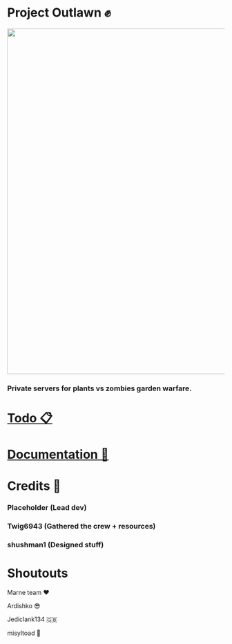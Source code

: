 # Project Outlawn ✊

<img src="https://github.com/Twig6943/ProjectOutlawn/blob/main/Outlawn.jpg" width="800"/>

### Private servers for plants vs zombies garden warfare.

# [Todo 📋](https://github.com/Twig6943/PVZGWPrivateServers/blob/main/todo.md)

# [Documentation 📄](https://github.com/Twig6943/PVZGWPrivateServers/tree/main/docs)

# Credits 📜

### Placeholder (Lead dev)

### Twig6943 (Gathered the crew + resources)

### shushman1 (Designed stuff)

# Shoutouts

Marne team ❤️

Ardishko 😎

Jediclank134 🇬🇧

misyltoad 🐸
